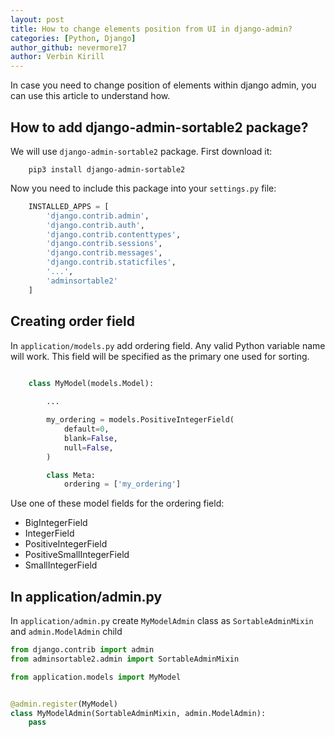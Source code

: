 ```yaml
---
layout: post
title: How to change elements position from UI in django-admin?
categories: [Python, Django]
author_github: nevermore17
author: Verbin Kirill
---
```


In case you need to change position of elements within django admin, you can use this article to understand how.

## How to add django-admin-sortable2 package?

We will use `django-admin-sortable2` package. First download it:

```
    pip3 install django-admin-sortable2
```

Now you need to include this package into your `settings.py` file:

```python
    INSTALLED_APPS = [
        'django.contrib.admin',
        'django.contrib.auth',
        'django.contrib.contenttypes',
        'django.contrib.sessions',
        'django.contrib.messages',
        'django.contrib.staticfiles',
        '...',
        'adminsortable2'
    ]
```
## Creating order field

In `application/models.py` add ordering field. Any valid Python variable name will work. This field will be specified as the primary one used for sorting.

```python

    class MyModel(models.Model):
        
        ...

        my_ordering = models.PositiveIntegerField(
            default=0,
            blank=False,
            null=False,
        )

        class Meta:
            ordering = ['my_ordering']

```

Use one of these model fields for the ordering field:

- BigIntegerField
- IntegerField
- PositiveIntegerField 
- PositiveSmallIntegerField
- SmallIntegerField

## In application/admin.py

In `application/admin.py` create `MyModelAdmin` class as `SortableAdminMixin` and `admin.ModelAdmin` child


```python
from django.contrib import admin
from adminsortable2.admin import SortableAdminMixin

from application.models import MyModel


@admin.register(MyModel)
class MyModelAdmin(SortableAdminMixin, admin.ModelAdmin):
    pass
```

